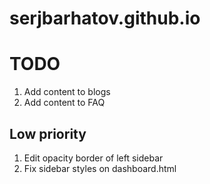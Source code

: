 # serjbarhatov.github.io

# TODO

1. Add content to blogs
1. Add content to FAQ


## Low priority

1. Edit opacity border of left sidebar
1. Fix sidebar styles on dashboard.html